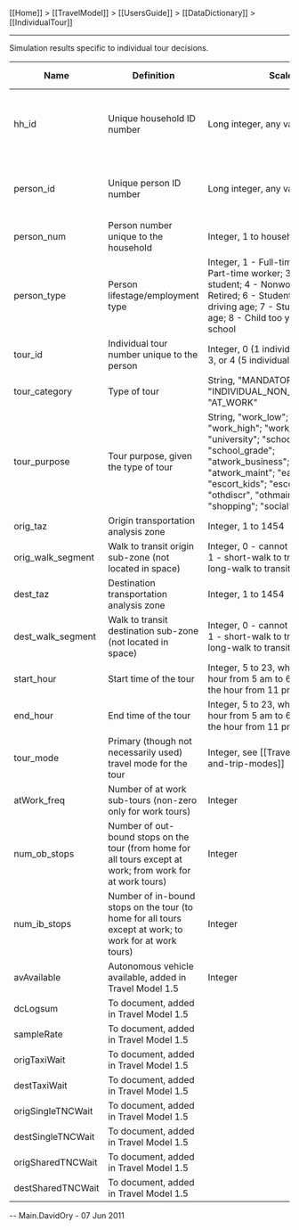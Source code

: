 [[Home]] > [[TravelModel]] > [[UsersGuide]] > [[DataDictionary]] > [[IndividualTour]]

---

Simulation results specific to individual tour decisions.

| Name | Definition | Scale | Join with &hellip; |
|---|---|---|---|
| hh_id | Unique household ID number | Long integer, any value | All model files, [synthetic population household file](PopSynHousehold) |
| person_id | Unique person ID number | Long integer, any value | [Synthetic population person file](PopSynPerson), [[Person]] |
| person_num | Person number unique to the household | Integer, 1 to household size | [[Person]] |
| person_type | Person lifestage/employment type | Integer, 1 - Full-time worker; 2 - Part-time worker; 3 - University student; 4 - Nonworker; 5 - Retired; 6 - Student of non-driving age; 7 - Student of driving age; 8 - Child too young for school |   |
| tour_id | Individual tour number unique to the person | Integer, 0 (1 individual tour), 1, 2, 3, or 4 (5 individual tours) |   |
| tour_category | Type of tour | String, "MANDATORY"; "INDIVIDUAL_NON_MANDATORY"; "AT_WORK" |   |
| tour_purpose | Tour purpose, given the type of tour | String, "work_low"; "work_med"; "work_high"; "work_very high"; "university"; "school_high"; "school_grade"; "atwork_business"; "atwork_eat"; "atwork_maint"; "eatout"; "escort_kids"; "escort_no kids"; "othdiscr", "othmaint"; "shopping"; "social" |   |
| orig_taz | Origin transportation analysis zone | Integer, 1 to 1454 | [Shape file](https://mtc.maps.arcgis.com/home/item.html?id=b85ba4d43f9843128d3542260d9a2f1f) |
| orig_walk_segment | Walk to transit origin sub-zone (not located in space) | Integer, 0 - cannot walk to transit; 1 - short-walk to transit; 2 - long-walk to transit |   |
| dest_taz | Destination transportation analysis zone | Integer, 1 to 1454 | [Shape file](https://mtc.maps.arcgis.com/home/item.html?id=b85ba4d43f9843128d3542260d9a2f1f) |
| dest_walk_segment | Walk to transit destination sub-zone (not located in space) | Integer, 0 - cannot walk to transit; 1 - short-walk to transit; 2 - long-walk to transit |   |
| start_hour | Start time of the tour | Integer, 5 to 23, where 5 is the hour from 5 am to 6 am and 23 is the hour from 11 pm to midnight |   |
| end_hour | End time of the tour | Integer, 5 to 23, where 5 is the hour from 5 am to 6 am and 23 is the hour from 11 pm to midnight |   |
| tour_mode | Primary (though not necessarily used) travel mode for the tour | Integer, see [[TravelModes#tour-and-trip-modes]] |   |
| atWork_freq | Number of at work sub-tours (non-zero only for work tours) | Integer |   |
| num_ob_stops | Number of out-bound stops on the tour (from home for all tours except at work; from work for at work tours) | Integer |   |
| num_ib_stops | Number of in-bound stops on the tour (to home for all tours except at work; to work for at work tours) | Integer |   |
| avAvailable | Autonomous vehicle available, added in Travel Model 1.5 | Integer | |
| dcLogsum | To document, added in Travel Model 1.5 | | |
| sampleRate | To document, added in Travel Model 1.5 | | |
| origTaxiWait | To document, added in Travel Model 1.5 | | |
| destTaxiWait | To document, added in Travel Model 1.5 | | |
| origSingleTNCWait | To document, added in Travel Model 1.5 | | |
| destSingleTNCWait | To document, added in Travel Model 1.5 | | |
| origSharedTNCWait | To document, added in Travel Model 1.5 | | |
| destSharedTNCWait | To document, added in Travel Model 1.5 | | |

-- Main.DavidOry - 07 Jun 2011